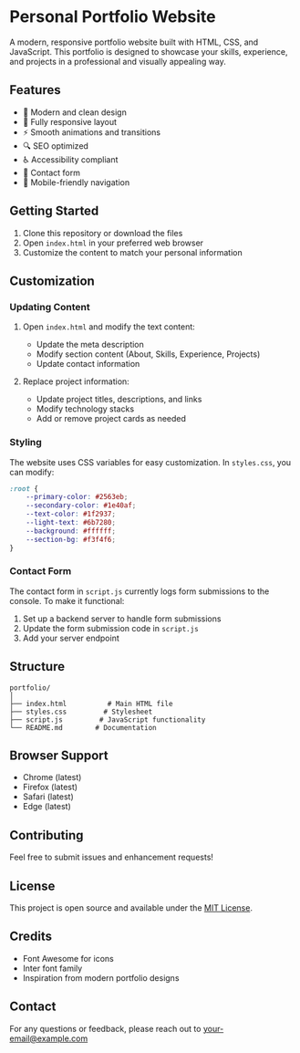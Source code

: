 # Personal Portfolio Website

A modern, responsive portfolio website built with HTML, CSS, and JavaScript. This portfolio is designed to showcase your skills, experience, and projects in a professional and visually appealing way.

## Features

- 🎨 Modern and clean design
- 📱 Fully responsive layout
- ⚡ Smooth animations and transitions
- 🔍 SEO optimized
- ♿ Accessibility compliant
- 📝 Contact form
- 🌙 Mobile-friendly navigation

## Getting Started

1. Clone this repository or download the files
2. Open `index.html` in your preferred web browser
3. Customize the content to match your personal information

## Customization

### Updating Content

1. Open `index.html` and modify the text content:
   - Update the meta description
   - Modify section content (About, Skills, Experience, Projects)
   - Update contact information

2. Replace project information:
   - Update project titles, descriptions, and links
   - Modify technology stacks
   - Add or remove project cards as needed

### Styling

The website uses CSS variables for easy customization. In `styles.css`, you can modify:

```css
:root {
    --primary-color: #2563eb;
    --secondary-color: #1e40af;
    --text-color: #1f2937;
    --light-text: #6b7280;
    --background: #ffffff;
    --section-bg: #f3f4f6;
}
```

### Contact Form

The contact form in `script.js` currently logs form submissions to the console. To make it functional:

1. Set up a backend server to handle form submissions
2. Update the form submission code in `script.js`
3. Add your server endpoint

## Structure

```
portfolio/
│
├── index.html          # Main HTML file
├── styles.css         # Stylesheet
├── script.js         # JavaScript functionality
└── README.md        # Documentation
```

## Browser Support

- Chrome (latest)
- Firefox (latest)
- Safari (latest)
- Edge (latest)

## Contributing

Feel free to submit issues and enhancement requests!

## License

This project is open source and available under the [MIT License](LICENSE).

## Credits

- Font Awesome for icons
- Inter font family
- Inspiration from modern portfolio designs

## Contact

For any questions or feedback, please reach out to [your-email@example.com](mailto:your-email@example.com) 